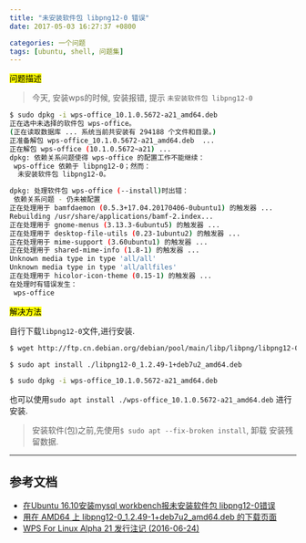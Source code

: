```yaml
---
title: "未安装软件包 libpng12-0 错误"
date: 2017-05-03 16:27:37 +0800

categories: 一个问题
tags: [ubuntu, shell, 问题集]
---
```


<mark>问题描述</mark>

>今天, 安装wps的时候, 安装报错, 提示 `未安装软件包 libpng12-0`

```bash
$ sudo dpkg -i wps-office_10.1.0.5672-a21_amd64.deb
正在选中未选择的软件包 wps-office。
(正在读取数据库 ... 系统当前共安装有 294188 个文件和目录。)
正准备解包 wps-office_10.1.0.5672-a21_amd64.deb  ...
正在解包 wps-office (10.1.0.5672~a21) ...
dpkg: 依赖关系问题使得 wps-office 的配置工作不能继续：
 wps-office 依赖于 libpng12-0；然而：
  未安装软件包 libpng12-0。

dpkg: 处理软件包 wps-office (--install)时出错：
 依赖关系问题 - 仍未被配置
正在处理用于 bamfdaemon (0.5.3+17.04.20170406-0ubuntu1) 的触发器 ...
Rebuilding /usr/share/applications/bamf-2.index...
正在处理用于 gnome-menus (3.13.3-6ubuntu5) 的触发器 ...
正在处理用于 desktop-file-utils (0.23-1ubuntu2) 的触发器 ...
正在处理用于 mime-support (3.60ubuntu1) 的触发器 ...
正在处理用于 shared-mime-info (1.8-1) 的触发器 ...
Unknown media type in type 'all/all'
Unknown media type in type 'all/allfiles'
正在处理用于 hicolor-icon-theme (0.15-1) 的触发器 ...
在处理时有错误发生：
 wps-office
```

<mark>解决方法</mark>

自行下载`libpng12-0`文件,进行安装.

```bash
$ wget http://ftp.cn.debian.org/debian/pool/main/libp/libpng/libpng12-0_1.2.49-1+deb7u2_amd64.deb

$ sudo apt install ./libpng12-0_1.2.49-1+deb7u2_amd64.deb

$ sudo dpkg -i wps-office_10.1.0.5672-a21_amd64.deb
```
也可以使用`sudo apt install ./wps-office_10.1.0.5672-a21_amd64.deb` 进行安装.

>安装软件(包)之前,先使用`$ sudo apt --fix-broken install`, 卸载 安装残留数据.

---
## 参考文档
- [在Ubuntu 16.10安装mysql workbench报未安装软件包 libpng12-0错误](http://www.cnblogs.com/wghao/p/6058525.html)
- [用在 AMD64 上 libpng12-0_1.2.49-1+deb7u2_amd64.deb 的下载页面](https://packages.debian.org/zh-cn/wheezy/amd64/libpng12-0/download)
- [WPS For Linux Alpha 21 发行注记 (2016-06-24)](http://community.wps.cn/download/)

